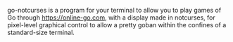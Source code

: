 go-notcurses is a program for your terminal to allow you to play games of 
Go through https://online-go.com, with a display made in notcurses, for 
pixel-level graphical control to allow a pretty goban within the confines 
of a standard-size terminal.
